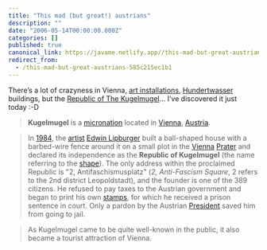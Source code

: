 ```yaml
---
title: "This mad (but great!) austrians"
description: ""
date: "2006-05-14T00:00:00.000Z"
categories: []
published: true
canonical_link: https://javame.netlify.app//this-mad-but-great-austrians-585c215ec1b1
redirect_from:
  - /this-mad-but-great-austrians-585c215ec1b1
---
```


There’s a lot of crazyness in Vienna, [art installations](http://www.kunsthallewien.at/), [Hundertwasser](http://en.wikipedia.org/wiki/Friedensreich_Hundertwasser) buildings, but the [Republic of The Kugelmugel](http://www.republik-kugelmugel.com/)… I’ve discovered it just today :-D

> **Kugelmugel** is a [micronation](http://en.wikipedia.org/wiki/Micronation "Micronation") located in [Vienna](http://en.wikipedia.org/wiki/Vienna "Vienna"), [Austria](http://en.wikipedia.org/wiki/Austria "Austria").

> In [1984](http://en.wikipedia.org/wiki/1984 "1984"), the [artist](http://en.wikipedia.org/wiki/Artist "Artist") [Edwin Lipburger](http://en.wikipedia.org/w/index.php?title=Edwin_Lipburger&action=edit "Edwin Lipburger") built a ball-shaped house with a barbed-wire fence around it on a small plot in the [Vienna](http://en.wikipedia.org/wiki/Vienna "Vienna") [Prater](http://en.wikipedia.org/wiki/Prater "Prater") and declared its independence as the **Republic of Kugelmugel** (the name referring to the [shape](http://en.wikipedia.org/wiki/Kugel "Kugel")). The only address within the proclaimed Republic is "2, Antifaschismusplatz" (_2, Anti-Fascism Square_, 2 refers to the 2nd district Leopoldstadt), and the founder is one of the 389 citizens. He refused to pay taxes to the Austrian government and began to print his own [stamps](http://en.wikipedia.org/wiki/Postage_stamp "Postage stamp"), for which he received a prison sentence in court. Only a pardon by the Austrian [President](http://en.wikipedia.org/wiki/President_of_Austria "President of Austria") saved him from going to jail.

> As Kugelmugel came to be quite well-known in the public, it also became a tourist attraction of Vienna.
